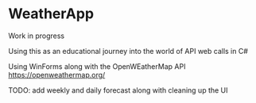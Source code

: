 # WeatherApp
Work in progress

Using this as an educational journey into the world of API web calls in C#

Using WinForms along with the OpenWEatherMap API https://openweathermap.org/

TODO:
add weekly and daily forecast along with cleaning up the UI
